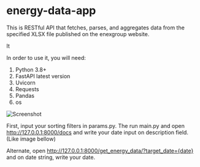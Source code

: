 # energy-data-app
This is RESTful API that fetches, parses, and aggregates data from the specified XLSX file published on the enexgroup website.

It 

In order to use it, you will need:

1) Python 3.8+
2) FastAPI latest version
3) Uvicorn
4) Requests
5) Pandas
6) os

![Screenshot](image/screenshot.png)

First, input your sorting filters in params.py. The run main.py and open http://127.0.0.1:8000/docs and write your date input on description field. (Like image bellow)

Alternate, open http://127.0.0.1:8000/get_energy_data/?target_date={date} and on date string, write your date.


